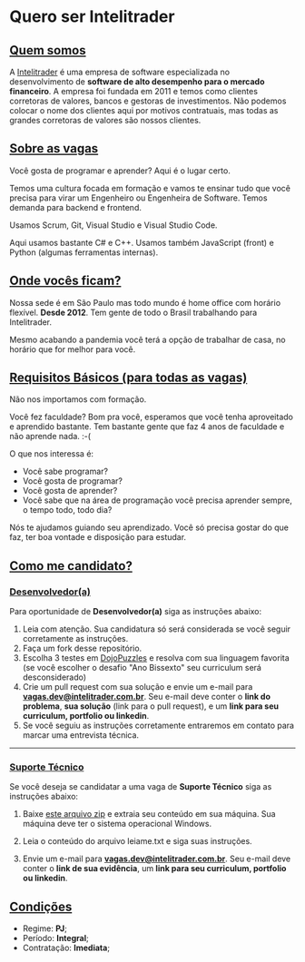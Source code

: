 # Quero ser Intelitrader

## [Quem somos](id:OqEhAIntelitrader)
A [Intelitrader](http://www.intelitrader.com.br) é uma empresa de software especializada no desenvolvimento de **software de alto desempenho para o mercado financeiro**. A empresa foi fundada em 2011 e temos como clientes corretoras de valores, bancos e gestoras de investimentos. Não podemos colocar o nome dos clientes aqui por motivos contratuais, mas todas as grandes corretoras de valores são nossos clientes.

## [Sobre as vagas](id:SobreAsVagas)
Você gosta de programar e aprender? Aqui é o lugar certo. 

Temos uma cultura focada em formação e vamos te ensinar tudo que você precisa para virar um Engenheiro ou Engenheira de Software. Temos demanda para backend e frontend.

Usamos Scrum, Git, Visual Studio e Visual Studio Code.

Aqui usamos bastante C# e C++. Usamos também JavaScript (front) e Python (algumas ferramentas internas).

## [Onde vocês ficam?](id:Localizacao)
Nossa sede é em São Paulo mas todo mundo é home office com horário flexível. **Desde 2012**. Tem gente de todo o Brasil trabalhando para Intelitrader.

Mesmo acabando a pandemia você terá a opção de trabalhar de casa, no horário que for melhor para você.

## [Requisitos Básicos (para todas as vagas)](id:RequisitosBasicos)

Não nos importamos com formação. 

Você fez faculdade? Bom pra você, esperamos que você tenha aproveitado e aprendido bastante. Tem bastante gente que faz 4 anos de faculdade e não aprende nada. :-(

O que nos interessa é:

* Você sabe programar?
* Você gosta de programar?
* Você gosta de aprender?
* Você sabe que na área de programação você precisa aprender sempre, o tempo todo, todo dia?

Nós te ajudamos guiando seu aprendizado. Você só precisa gostar do que faz, ter boa vontade e disposição para estudar.

## [Como me candidato?](id:ComoMeCandidato)

### [Desenvolvedor(a)](id:CandidaturaDev)

Para oportunidade de **Desenvolvedor(a)** siga as instruções abaixo:

1. Leia com atenção. Sua candidatura só será considerada se você seguir corretamente as instruções.
2. Faça um fork desse repositório.
3. Escolha 3 testes em [DojoPuzzles](http://dojopuzzles.com/) e resolva com sua linguagem favorita (se você escolher o desafio "Ano Bissexto" seu curriculum será desconsiderado)
4. Crie um pull request com sua solução e envie um e-mail para **vagas.dev@intelitrader.com.br**. Seu e-mail deve conter o **link do problema**, **sua solução** (link para o pull request), e um **link para seu curriculum, portfolio ou linkedin**.
5. Se você seguiu as instruções corretamente entraremos em contato para marcar uma entrevista técnica.

-------

### [Suporte Técnico](id:CandidaturaSuporte)

Se você deseja se candidatar a uma vaga de **Suporte Técnico** siga as instruções abaixo:

1. Baixe [este arquivo zip](https://drive.google.com/file/d/1Y_ATwGFL3M69EgePw7T5E-QRYl6O9oBB/view?usp=sharing) e extraia seu conteúdo em sua máquina. Sua máquina deve ter o sistema operacional Windows.

2. Leia o conteúdo do arquivo leiame.txt e siga suas instruções.

3. Envie um e-mail para **vagas.dev@intelitrader.com.br**. Seu e-mail deve conter o **link de sua evidência**, um **link para seu curriculum, portfolio ou linkedin**.


## [Condições](id:CondicoesEDiferenciais)

* Regime: **PJ**;
* Período: **Integral**;
* Contratação: **Imediata**;



